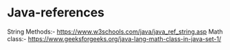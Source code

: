 # Java-references

String Methods:- https://www.w3schools.com/java/java_ref_string.asp
Math class:- https://www.geeksforgeeks.org/java-lang-math-class-in-java-set-1/

